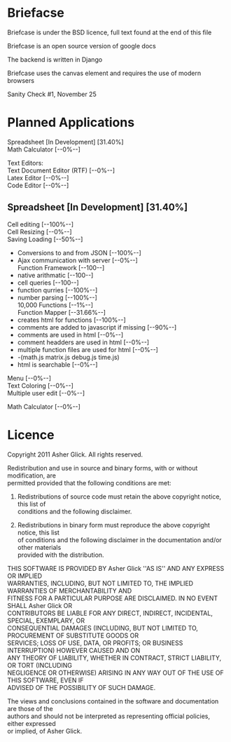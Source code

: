 Briefacse
=========

Briefcase is under the BSD licence, full text found at the end of this file

Briefcase is an open source version of google docs

The backend is written in Django

Briefcase uses the canvas element and requires the use of modern browsers

Sanity Check #1, November 25


Planned Applications
====================
Spreadsheet [In Development] [31.40%]  
Math Calculator [--0%--]  

Text Editors:  
  Text Document Editor (RTF) [--0%--]  
  Latex Editor [--0%--]  
  Code Editor [--0%--]  
  
  
Spreadsheet [In Development] [31.40%]  
-------------------------------------
  Cell editing [--100%--]  
  Cell Resizing [--0%--]  
  Saving Loading [--50%--]  
   - Conversions to and from JSON [--100%--]  
   - Ajax communication with server [--0%--]  
  Function Framework [--100--]  
   - native arithmatic [--100--]  
   - cell queries [--100--]  
   - function qurries [--100%--]  
   - number parsing [--100%--]  
  10,000 Functions [--1%--]  
  Function Mapper [--31.66%--]  
   - creates html for functions [--100%--]  
   - comments are added to javascript if missing [--90%--]  
   - comments are used in html [--0%--]  
   - comment headders are used in html [--0%--]  
   - multiple function files are used for html [--0%--]  
   - -(math.js matrix.js debug.js time.js)  
   - html is searchable [--0%--]  
   
  Menu [--0%--]  
  Text Coloring [--0%--]  
  Multiple user edit [--0%--]  
  
Math Calculator [--0%--]  

Licence
=======
Copyright 2011 Asher Glick. All rights reserved.  

Redistribution and use in source and binary forms, with or without modification, are  
permitted provided that the following conditions are met:  

   1. Redistributions of source code must retain the above copyright notice, this list of  
      conditions and the following disclaimer.  

   2. Redistributions in binary form must reproduce the above copyright notice, this list  
      of conditions and the following disclaimer in the documentation and/or other materials  
      provided with the distribution.  

THIS SOFTWARE IS PROVIDED BY Asher Glick ''AS IS'' AND ANY EXPRESS OR IMPLIED  
WARRANTIES, INCLUDING, BUT NOT LIMITED TO, THE IMPLIED WARRANTIES OF MERCHANTABILITY AND  
FITNESS FOR A PARTICULAR PURPOSE ARE DISCLAIMED. IN NO EVENT SHALL Asher Glick OR  
CONTRIBUTORS BE LIABLE FOR ANY DIRECT, INDIRECT, INCIDENTAL, SPECIAL, EXEMPLARY, OR  
CONSEQUENTIAL DAMAGES (INCLUDING, BUT NOT LIMITED TO, PROCUREMENT OF SUBSTITUTE GOODS OR  
SERVICES; LOSS OF USE, DATA, OR PROFITS; OR BUSINESS INTERRUPTION) HOWEVER CAUSED AND ON  
ANY THEORY OF LIABILITY, WHETHER IN CONTRACT, STRICT LIABILITY, OR TORT (INCLUDING  
NEGLIGENCE OR OTHERWISE) ARISING IN ANY WAY OUT OF THE USE OF THIS SOFTWARE, EVEN IF  
ADVISED OF THE POSSIBILITY OF SUCH DAMAGE.  

The views and conclusions contained in the software and documentation are those of the  
authors and should not be interpreted as representing official policies, either expressed  
or implied, of Asher Glick.  
